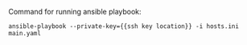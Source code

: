 Command for running ansible playbook:

`ansible-playbook --private-key={{ssh key location}} -i hosts.ini main.yaml`
